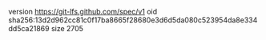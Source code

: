 version https://git-lfs.github.com/spec/v1
oid sha256:13d2d962cc81c0f17ba8665f28680e3d6d5da080c523954da8e334dd5ca21869
size 2705
